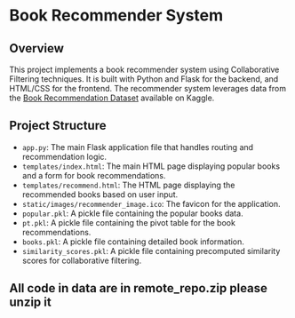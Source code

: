 # Book Recommender System

## Overview

This project implements a book recommender system using Collaborative Filtering techniques. It is built with Python and Flask for the backend, and HTML/CSS for the frontend. The recommender system leverages data from the [Book Recommendation Dataset](https://www.kaggle.com/datasets/arashnic/book-recommendation-dataset) available on Kaggle.

## Project Structure

- `app.py`: The main Flask application file that handles routing and recommendation logic.
- `templates/index.html`: The main HTML page displaying popular books and a form for book recommendations.
- `templates/recommend.html`: The HTML page displaying the recommended books based on user input.
- `static/images/recommender_image.ico`: The favicon for the application.
- `popular.pkl`: A pickle file containing the popular books data.
- `pt.pkl`: A pickle file containing the pivot table for the book recommendations.
- `books.pkl`: A pickle file containing detailed book information.
- `similarity_scores.pkl`: A pickle file containing precomputed similarity scores for collaborative filtering.

## All code in data are in remote_repo.zip please unzip it 